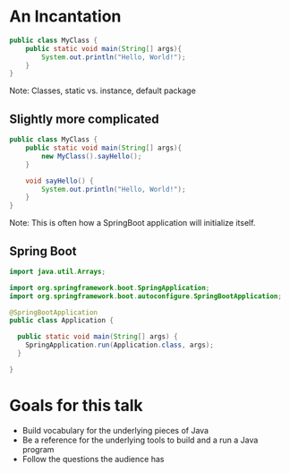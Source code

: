 # An Incantation



```java
public class MyClass {
    public static void main(String[] args){
        System.out.println("Hello, World!");
    }
}
```

Note: Classes, static vs. instance, default package



## Slightly more complicated




```java
public class MyClass {
    public static void main(String[] args){
        new MyClass().sayHello();
    }

    void sayHello() {
        System.out.println("Hello, World!");
    }
}
```

Note: This is often how a SpringBoot application will initialize itself.



## Spring Boot




```java
import java.util.Arrays;

import org.springframework.boot.SpringApplication;
import org.springframework.boot.autoconfigure.SpringBootApplication;

@SpringBootApplication
public class Application {

  public static void main(String[] args) {
    SpringApplication.run(Application.class, args);
  }

}
```



# Goals for this talk

* Build vocabulary for the underlying pieces of Java
* Be a reference for the underlying tools to build and a run a Java program
* Follow the questions the audience has